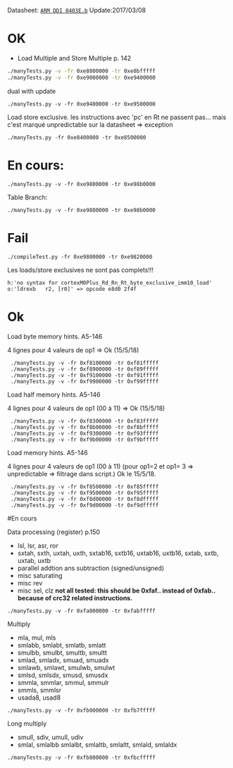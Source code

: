 
Datasheet: [`ARM DDI 0403E.b`](file:///Users/briday-m/ownCloud/datasheet/Cortex/DDI0403E_B_armv7m_arm.pdf)
Update:2017/03/08

# OK
* Load Multiple and Store Multiple p. 142

```sh
./manyTests.py -v -fr 0xe8800000 -tr 0xe8bfffff
./manyTests.py -v -fr 0xe9000000 -tr 0xe9400000
```

dual with update
```
./manyTests.py -v -fr 0xe9400000 -tr 0xe9500000
```

Load store exclusive.
les instructions avec 'pc' en Rt ne passent pas… mais c'est marqué unpredictable sur la datasheet => exception

```
./manyTests.py -fr 0xe8400000 -tr 0xe8500000
```

# En cours:

```
./manyTests.py -v -fr 0xe9800000 -tr 0xe98b0000
```

Table Branch:
```
./manyTests.py -v -fr 0xe9800000 -tr 0xe98b0000
```

# Fail

```
./compileTest.py -fr 0xe9800000 -tr 0xe9820000
```

Les loads/store exclusives ne sont pas complets!!!

```
h:'no syntax for cortexM0Plus_Rd_Rn_Rt_byte_exclusive_imm10_load'	o:'ldrexb	r2, [r0]' => opcode e8d0 2f4f
```

# Ok

Load byte memory hints. A5-146

4 lignes pour 4 valeurs de op1 => Ok (15/5/18)
```
 ./manyTests.py -v -fr 0xf8100000 -tr 0xf81fffff
 ./manyTests.py -v -fr 0xf8900000 -tr 0xf89fffff
 ./manyTests.py -v -fr 0xf9100000 -tr 0xf91fffff
 ./manyTests.py -v -fr 0xf9900000 -tr 0xf99fffff
```

Load half memory hints. A5-146

4 lignes pour 4 valeurs de op1 (00 à 11) => Ok (15/5/18)
```
 ./manyTests.py -v -fr 0xf8300000 -tr 0xf83fffff
 ./manyTests.py -v -fr 0xf8b00000 -tr 0xf8bfffff
 ./manyTests.py -v -fr 0xf9300000 -tr 0xf93fffff
 ./manyTests.py -v -fr 0xf9b00000 -tr 0xf9bfffff
```

Load memory hints. A5-146

4 lignes pour 4 valeurs de op1 (00 à 11)
(pour op1=2 et op1= 3 => unpredictable => filtrage dans script.)
Ok le 15/5/18.
```
 ./manyTests.py -v -fr 0xf8500000 -tr 0xf85fffff
 ./manyTests.py -v -fr 0xf9500000 -tr 0xf95fffff
 ./manyTests.py -v -fr 0xf8d00000 -tr 0xf8dfffff
 ./manyTests.py -v -fr 0xf9d00000 -tr 0xf9dfffff
```

#En cours

Data processing (register) p.150

 * lsl, lsr, asr, ror
 * sxtah, sxth, uxtah, uxth, sxtab16, sxtb16, uxtab16, uxtb16, sxtab, sxtb, uxtab, uxtb
 * parallel addtion ans subtraction (signed/unsigned)
 * misc saturating
 * misc rev
 * misc sel, clz
**not all tested: this should be 0xfaf.. instead of 0xfab.. because of crc32 related instructions.**

```
./manyTests.py -v -fr 0xfa000000 -tr 0xfabfffff
```

Multiply

 * mla, mul, mls
 * smlabb, smlabt, smlatb, smlatt
 * smulbb, smulbt, smultb, smultt
 * smlad, smladx, smuad, smuadx
 * smlawb, smlawt, smulwb, smulwt
 * smlsd, smlsdx, smusd, smusdx
 * smmla, smmlar, smmul, smmulr
 * smmls, smmlsr
 * usada8, usad8
```
./manyTests.py -v -fr 0xfb000000 -tr 0xfb7fffff
```

Long multiply

 * smull, sdiv, umull, udiv
 * smlal, smlalbb smlalbt, smlaltb, smlaltt, smlald, smlaldx
```
./manyTests.py -v -fr 0xfb800000 -tr 0xfbcfffff
```
